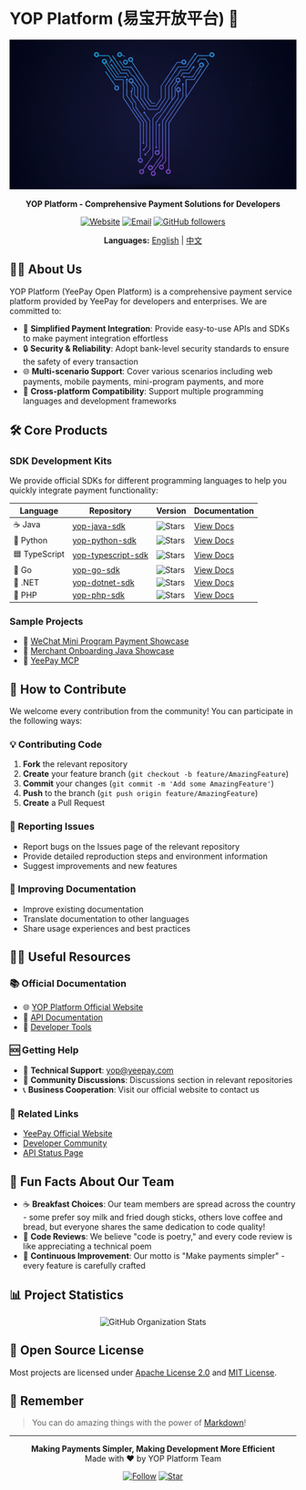 # YOP Platform (易宝开放平台) 👋

<div align="center">
<img src="logo.png" alt="YOP Logo" width="650">

**YOP Platform - Comprehensive Payment Solutions for Developers**

[![Website](https://img.shields.io/badge/Website-open.yeepay.com-blue)](https://open.yeepay.com)
[![Email](https://img.shields.io/badge/Email-yop@yeepay.com-red)](mailto:yop@yeepay.com)
[![GitHub followers](https://img.shields.io/github/followers/yop-platform?style=social)](https://github.com/yop-platform)

**Languages:** [English](#) | [中文](README.zh-CN.md)
</div>

## 🙋‍♀️ About Us

YOP Platform (YeePay Open Platform) is a comprehensive payment service platform provided by YeePay for developers and enterprises. We are committed to:

- 🚀 **Simplified Payment Integration**: Provide easy-to-use APIs and SDKs to make payment integration effortless
- 🔒 **Security & Reliability**: Adopt bank-level security standards to ensure the safety of every transaction
- 🌐 **Multi-scenario Support**: Cover various scenarios including web payments, mobile payments, mini-program payments, and more
- 📱 **Cross-platform Compatibility**: Support multiple programming languages and development frameworks

## 🛠️ Core Products

### SDK Development Kits
We provide official SDKs for different programming languages to help you quickly integrate payment functionality:

| Language | Repository | Version | Documentation |
|----------|------------|---------|---------------|
| ☕ Java | [yop-java-sdk](https://github.com/yop-platform/yop-java-sdk) | ![Stars](https://img.shields.io/github/stars/yop-platform/yop-java-sdk) | [View Docs](https://github.com/yop-platform/yop-java-sdk#readme) |
| 🐍 Python | [yop-python-sdk](https://github.com/yop-platform/yop-python-sdk) | ![Stars](https://img.shields.io/github/stars/yop-platform/yop-python-sdk) | [View Docs](https://github.com/yop-platform/yop-python-sdk#readme) |
| 🟦 TypeScript | [yop-typescript-sdk](https://github.com/yop-platform/yop-typescript-sdk) | ![Stars](https://img.shields.io/github/stars/yop-platform/yop-typescript-sdk) | [View Docs](https://github.com/yop-platform/yop-typescript-sdk#readme) |
| 🐹 Go | [yop-go-sdk](https://github.com/yop-platform/yop-go-sdk) | ![Stars](https://img.shields.io/github/stars/yop-platform/yop-go-sdk) | [View Docs](https://github.com/yop-platform/yop-go-sdk#readme) |
| 🔷 .NET | [yop-dotnet-sdk](https://github.com/yop-platform/yop-dotnet-sdk) | ![Stars](https://img.shields.io/github/stars/yop-platform/yop-dotnet-sdk) | [View Docs](https://github.com/yop-platform/yop-dotnet-sdk#readme) |
| 🐘 PHP | [yop-php-sdk](https://github.com/yop-platform/yop-php-sdk) | ![Stars](https://img.shields.io/github/stars/yop-platform/yop-php-sdk) | [View Docs](https://github.com/yop-platform/yop-php-sdk#readme) |

### Sample Projects
- 📱 [WeChat Mini Program Payment Showcase](https://github.com/yop-platform/yop-mini-program-payment-showcase)
- 🏢 [Merchant Onboarding Java Showcase](https://github.com/yop-platform/yop-java-merchant-netin-showcase)
- 🤖 [YeePay MCP](https://github.com/yop-platform/yeepay-mcp)

## 🌈 How to Contribute

We welcome every contribution from the community! You can participate in the following ways:

### 💡 Contributing Code
1. **Fork** the relevant repository
2. **Create** your feature branch (`git checkout -b feature/AmazingFeature`)
3. **Commit** your changes (`git commit -m 'Add some AmazingFeature'`)
4. **Push** to the branch (`git push origin feature/AmazingFeature`)
5. **Create** a Pull Request

### 🐛 Reporting Issues
- Report bugs on the Issues page of the relevant repository
- Provide detailed reproduction steps and environment information
- Suggest improvements and new features

### 📖 Improving Documentation
- Improve existing documentation
- Translate documentation to other languages
- Share usage experiences and best practices

## 👩‍💻 Useful Resources

### 📚 Official Documentation
- 🌐 [YOP Platform Official Website](https://open.yeepay.com)
- 📖 [API Documentation](https://open.yeepay.com/docs)
- 🔧 [Developer Tools](https://open.yeepay.com/tools)

### 🆘 Getting Help
- 📧 **Technical Support**: [yop@yeepay.com](mailto:yop@yeepay.com)
- 💬 **Community Discussions**: Discussions section in relevant repositories
- 📞 **Business Cooperation**: Visit our official website to contact us

### 🔗 Related Links
- [YeePay Official Website](https://www.yeepay.com)
- [Developer Community](https://open.yeepay.com/community)
- [API Status Page](https://status.yeepay.com)

## 🍿 Fun Facts About Our Team

- ☕ **Breakfast Choices**: Our team members are spread across the country - some prefer soy milk and fried dough sticks, others love coffee and bread, but everyone shares the same dedication to code quality!
- 🎯 **Code Reviews**: We believe "code is poetry," and every code review is like appreciating a technical poem
- 🚀 **Continuous Improvement**: Our motto is "Make payments simpler" - every feature is carefully crafted

## 📊 Project Statistics

<div align="center">

![GitHub Organization Stats](https://github-readme-stats.vercel.app/api?username=yop-platform&show_icons=true&theme=default)

</div>

## 📄 Open Source License

Most projects are licensed under [Apache License 2.0](https://www.apache.org/licenses/LICENSE-2.0) and [MIT License](https://opensource.org/licenses/MIT).

## 🧙 Remember

> You can do amazing things with the power of [Markdown](https://docs.github.com/github/writing-on-github/getting-started-with-writing-and-formatting-on-github/basic-writing-and-formatting-syntax)!

---

<div align="center">
<p>
  <strong>Making Payments Simpler, Making Development More Efficient</strong><br>
  Made with ❤️ by YOP Platform Team
</p>

[![Follow](https://img.shields.io/github/followers/yop-platform?style=social)](https://github.com/yop-platform)
[![Star](https://img.shields.io/github/stars/yop-platform?style=social)](https://github.com/yop-platform)
</div>
